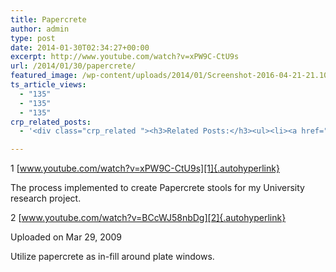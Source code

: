 ```yaml
---
title: Papercrete
author: admin
type: post
date: 2014-01-30T02:34:27+00:00
excerpt: http://www.youtube.com/watch?v=xPW9C-CtU9s
url: /2014/01/30/papercrete/
featured_image: /wp-content/uploads/2014/01/Screenshot-2016-04-21-21.10.22-1.png
ts_article_views:
  - "135"
  - "135"
  - "135"
crp_related_posts:
  - '<div class="crp_related "><h3>Related Posts:</h3><ul><li><a href="https://scdhub.org/2017/12/25/wastewater-treatment-and-biosolids-management/"    ><img src="https://scdhub.org/wp-content/uploads/2017/12/wastewater-treatment-and-biosoli-150x150.jpg" alt="Wastewater treatment and Biosolids management" title="Wastewater treatment and Biosolids management" width="150" height="150" class="crp_thumb crp_featured" /><span class="crp_title">Wastewater treatment and Biosolids management</span></a></li><li><a href="https://scdhub.org/2017/12/20/how-to-fix-a-running-toilet-3-most-common-problems/"    ><img src="https://scdhub.org/wp-content/uploads/2017/12/how-to-fix-a-running-toilet-3-mo-150x150.jpg" alt="How to Fix a Running Toilet &#8211; 3 Most Common Problems" title="How to Fix a Running Toilet &#8211; 3 Most Common Problems" width="150" height="150" class="crp_thumb crp_featured" /><span class="crp_title">How to Fix a Running Toilet &#8211; 3 Most Common Problems</span></a></li><li><a href="https://scdhub.org/2017/10/01/diy-18650-cell-power-wall/"    ><img src="https://scdhub.org/wp-content/uploads/2017/10/Screen-Shot-2017-09-30-at-6.36.35-PM-150x150.png" alt="Home Brewed Power Walls" title="Home Brewed Power Walls" width="150" height="150" class="crp_thumb crp_featured" /><span class="crp_title">Home Brewed Power Walls</span></a></li><li><a href="https://scdhub.org/2017/09/29/city-repair-portland/"    ><img src="https://scdhub.org/wp-content/uploads/2017/09/city-repair-portland-150x150.jpg" alt="City Repair Portland" title="City Repair Portland" width="150" height="150" class="crp_thumb crp_featured" /><span class="crp_title">City Repair Portland</span></a></li><li><a href="https://scdhub.org/2017/05/31/colorado-homeless-outloud/"    ><img src="https://scdhub.org/wp-content/uploads/2017/05/Screen-Shot-2017-06-08-at-3.02.26-PM-150x150.png" alt="Denver Homeless Outloud" title="Denver Homeless Outloud" width="150" height="150" class="crp_thumb crp_featured" /><span class="crp_title">Denver Homeless Outloud</span></a></li><li><a href="https://scdhub.org/2018/01/06/sanitation-in-emergencies/"    ><img src="https://scdhub.org/wp-content/plugins/contextual-related-posts/default.png" alt="Sanitation in Emergencies" title="Sanitation in Emergencies" width="150" height="150" class="crp_thumb crp_default" /><span class="crp_title">Sanitation in Emergencies</span></a></li></ul><div class="crp_clear"></div></div>'

---
```

1 [www.youtube.com/watch?v=xPW9C-CtU9s][1]{.autohyperlink} 

The process implemented to create Papercrete stools for my University research project.

2 [www.youtube.com/watch?v=BCcWJ58nbDg][2]{.autohyperlink}

Uploaded on Mar 29, 2009
  
Utilize papercrete as in-fill around plate windows.

 [1]: https://www.youtube.com/watch?v=xPW9C-CtU9s
 [2]: https://www.youtube.com/watch?v=BCcWJ58nbDg